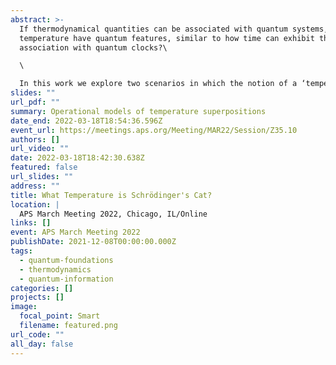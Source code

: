 ```yaml
---
abstract: >-
  If thermodynamical quantities can be associated with quantum systems, can
  temperature have quantum features, similar to how time can exhibit them in
  association with quantum clocks?\

  \

  In this work we explore two scenarios in which the notion of a ‘temperature superposition’ may arise. In the first, a probe interacts with different baths depending on another quantum system’s state. In the second, the probe interacts with only one bath, but the bath, with its purification, is now correlated with another quantum system. The bath temperature depends on the state of this added system. We derive final system states, discuss conditions for probe thermalisation and temperature coherence (coherence in the system on which temperature depends) and show the two cases are surprisingly different. In case 1 the probe does not thermalise and temperature coherence is reduced even for baths of same temperature. In case 2, the probe can thermalise and reach maximal coherence. We also find the probe states are sensitive to particular Kraus representations of the channels, which may explain results in quantum interference of relativistic particle detectors thermalising with Unruh/Hawking radiation. Our results extend to partial/pre-thermalisation, where we introduce a collisional model of thermalising interactions between system and bath(s).
slides: ""
url_pdf: ""
summary: Operational models of temperature superpositions
date_end: 2022-03-18T18:54:36.596Z
event_url: https://meetings.aps.org/Meeting/MAR22/Session/Z35.10
authors: []
url_video: ""
date: 2022-03-18T18:42:30.638Z
featured: false
url_slides: ""
address: ""
title: What Temperature is Schrödinger's Cat?
location: |
  APS March Meeting 2022, Chicago, IL/Online
links: []
event: APS March Meeting 2022
publishDate: 2021-12-08T00:00:00.000Z
tags:
  - quantum-foundations
  - thermodynamics
  - quantum-information
categories: []
projects: []
image:
  focal_point: Smart
  filename: featured.png
url_code: ""
all_day: false
---
```


